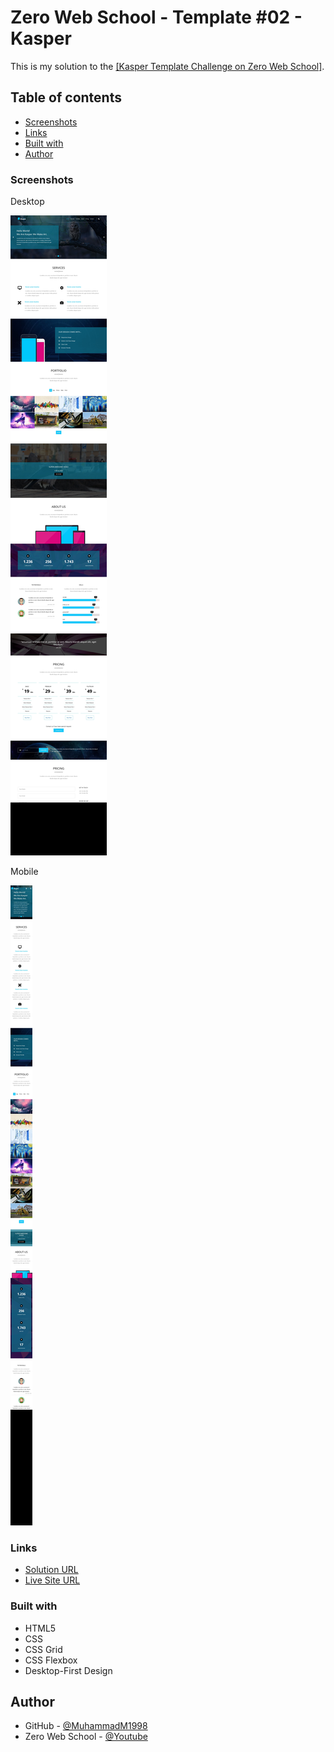 # Zero Web School - Template #02 - Kasper

This is my solution to the [[Kasper Template Challenge on Zero Web School]](https://www.youtube.com/playlist?list=PLDoPjvoNmBAy1l-2A21ng3gxEyocruT0t).

## Table of contents

-   [Screenshots](#Screenshots)
-   [Links](#Links)
-   [Built with](#Built-with)
-   [Author](#author)

### Screenshots

Desktop

![Desktop](images/Screenshot-Desktop.jpg)

Mobile

![Mobile.png](images/Screenshot-Mobile.jpg)

### Links

-   [Solution URL](https://github.com/MuhammadM1998/ZWS-Template02)
-   [Live Site URL](https://muhammadm1998.github.io/ZWS-Template02/)

### Built with

-   HTML5
-   CSS
-   CSS Grid
-   CSS Flexbox
-   Desktop-First Design

## Author

-   GitHub - [@MuhammadM1998](https://github.com/MuhammadM1998)
-   Zero Web School - [@Youtube](https://www.youtube.com/c/ElzeroInfo)
